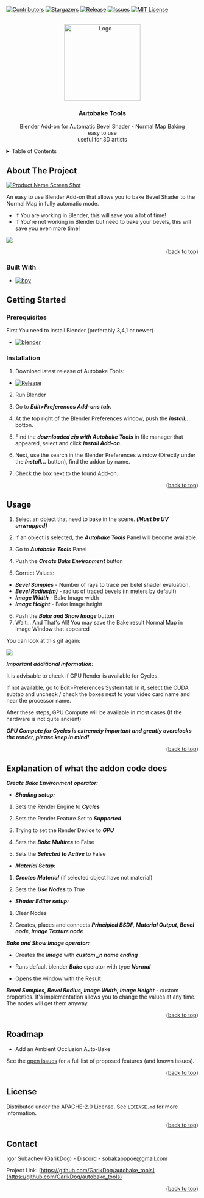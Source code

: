 <a name="readme-top"></a>
<!-- PROJECT SHIELDS -->
[![Contributors][contributors-shield]][contributors-url]
[![Stargazers][stars-shield]][stars-url]
[![Release][release-shield]][release-url]
[![Issues][issues-shield]][issues-url]
[![MIT License][license-shield]][license-url]

<!-- PROJECT LOGO -->
<br />
<div align="center">
  <a href="[https://github.com/othneildrew/Best-README-Template](https://github.com/GarikDog/autobake_tools/)">
    <img src="images/logo_f.png" alt="Logo" width="200" height="200">
  </a>

  <h3 align="center">Autobake Tools</h3>

  <p align="center">
    Blender Add-on for Automatic Bevel Shader - Normal Map Baking
    <br />
      easy to use
    <br />
      useful for 3D artists
    <br />
  </p>
</div>



<!-- TABLE OF CONTENTS -->
<details>
  <summary>Table of Contents</summary>
  <ol>
    <li>
      <a href="#about-the-project">About The Project</a>
      <ul>
        <li><a href="#built-with">Built With</a></li>
      </ul>
    </li>
    <li>
      <a href="#getting-started">Getting Started</a>
      <ul>
        <li><a href="#prerequisites">Prerequisites</a></li>
        <li><a href="#installation">Installation</a></li>
      </ul>
    </li>
    <li><a href="#usage">Usage</a></li>
    <li><a href="#explanation-of-what-addon-code-does">Explanation of what the addon code does</a></li>
    <li><a href="#roadmap">Roadmap</a></li>
    <li><a href="#license">License</a></li>
    <li><a href="#contact">Contact</a></li>
  </ol>
</details>


<!-- ABOUT THE PROJECT -->
## About The Project

[![Product Name Screen Shot][product-screenshot]](https://github.com/GarikDog/autobake_tools/blob/main/images/screenshot.png)

An easy to use Blender Add-on that allows you to bake Bevel Shader to the Normal Map in fully automatic mode.




* If You are working in Blender, this will save you a lot of time!
* If You're not working in Blender but need to bake your bevels, this will save you even more time!

![](https://github.com/GarikDog/autobake_tools/blob/main/images/baking_bevel.gif)


<p align="right">(<a href="#readme-top">back to top</a>)</p>

### Built With

* [![bpy][project/bpy]][bpy-url]


<!-- GETTING STARTED -->
## Getting Started



### Prerequisites


First You need to install Blender (preferably 3,4,1 or newer)

* [![blender][blender.org]][blender-url]

### Installation

1. Download latest release of Autobake Tools:

* [![Release][release-shield]][release-url]
2. Run Blender

3. Go to ***Edit>Preferences Add-ons tab.***

4. At the top right of the Blender Preferences window, push the ***install...*** botton.

5. Find the ***downloaded zip with Autobake Tools*** in file manager that appeared, select and click ***Install Add-on***.

6. Next, use the search in the Blender Preferences window (Directly under the ***Install...*** button), find the addon by name.

7. Check the box next to the found Add-on.

<p align="right">(<a href="#readme-top">back to top</a>)</p>

<!-- USAGE EXAMPLES -->
## Usage
1. Select an object that need to bake in the scene. ***(Must be UV unwrapped)***

2. If an object is selected, the ***Autobake Tools*** Panel will become available.

3. Go to ***Autobake Tools*** Panel

4. Push the ***Create Bake Environment*** button

5. Correct Values:
* ***Bevel Samples*** - Number of rays to trace per belel shader evaluation.
* ***Bevel Radius(m)*** - radius of traced bevels (in meters by default)
* ***Image Width*** - Bake Image width
* ***Image Height*** - Bake Image height
6. Push the ***Bake and Show Image*** button
7. Wait... And That's All! You may save the Bake result Normal Map in Image Window that appeared

You can look at this gif again:

![](https://github.com/GarikDog/autobake_tools/blob/main/images/baking_bevel.gif)


***Important additional information:***

It is advisable to check if GPU Render is available for Cycles.

If not available, go to Edit>Preferences System tab
In it, select the CUDA subtab and uncheck / check the boxes next to your video card name and near the processor name.

After these steps, GPU Compute will be available in most cases (If the hardware is not quite ancient)

***GPU Compute for Cycles is extremely important and greatly overclocks the render, please keep in mind!***


<p align="right">(<a href="#readme-top">back to top</a>)</p>


<!-- EXPLORATION -->
## Explanation of what the addon code does

***Create Bake Environment operator:***

* ***Shading setup:***
1. Sets the Render Engine to ***Cycles***

2. Sets the Render Feature Set to ***Supported***

3. Trying to set the Render Device to ***GPU***

4. Sets the ***Bake Multires*** to False

5. Sets the ***Selected to Active*** to False

* ***Material Setup:***
1. ***Creates Material*** (if selected object have not material)

2. Sets the ***Use Nodes*** to True

* ***Shader Editor setup:***

1. Clear Nodes

2. Creates, places and conneсts ***Principled BSDF, Material Output, Bevel node, Image Texture node***

***Bake and Show Image operator:***

* Creates the ***Image*** with ***custom _n name ending***

* Runs default  blender ***Bake*** operator with type ***Normal***

* Opens the window with the Result

***Bevel Samples,
Bevel Radius,
Image Width,
Image Height*** - custom properties. It's implementation allows you to change the values ​​at any time. The nodes will get them anyway.




<p align="right">(<a href="#readme-top">back to top</a>)</p>


<!-- ROADMAP -->
## Roadmap

-  Add an Ambient Occlusion Auto-Bake



See the [open issues](https://github.com/GarikDog/autobake_tools/issues) for a full list of proposed features (and known issues).

<p align="right">(<a href="#readme-top">back to top</a>)</p>

<!-- LICENSE -->
## License

Distributed under the APACHE-2.0 License. See `LICENSE.md` for more information.

<p align="right">(<a href="#readme-top">back to top</a>)</p>

## Contact

Igor Subachev (GarikDog) - [Discord](https://discordapp.com/users/GarikDog#7847) - sobakapppoe@gmail.com

Project Link: [https://github.com/GarikDog/autobake_tools](https://github.com/GarikDog/autobake_tools)

<p align="right">(<a href="#readme-top">back to top</a>)</p>



<!-- MARKDOWN LINKS & IMAGES -->
<!-- https://www.markdownguide.org/basic-syntax/#reference-style-links -->
[contributors-shield]: https://img.shields.io/github/contributors/GarikDog/autobake_tools.svg?style=for-the-badge
[contributors-url]: https://github.com/GarikDog/autobake_tools/graphs/contributors
[release-url]: https://github.com/GarikDog/autobake_tools/releases
[release-shield]: https://img.shields.io/github/release/GarikDog/autobake_tools.svg?style=for-the-badge
[stars-shield]: https://img.shields.io/github/stars/GarikDog/autobake_tools.svg?style=for-the-badge
[stars-url]: https://github.com/GarikDog/autobake_tools/stargazers
[issues-shield]: https://img.shields.io/github/issues/GarikDog/autobake_tools.svg?style=for-the-badge
[issues-url]: https://github.com/GarikDog/autobake_tools/issues
[license-shield]: https://img.shields.io/github/license/GarikDog/autobake_tools.svg?style=for-the-badge
[license-url]: https://github.com/GarikDog/autobake_tools//blob/main/LICENSE.md
[product-screenshot]: images/screenshot.png
[product-gif-demo]: images/baking_bevel.gif

[blender-url]: https://www.blender.org/
[blender.org]: https://img.shields.io/badge/blender-0769AD?style=for-the-badge&logo=blender&logoColor=orange
[bpy-url]: https://pypi.org/project/bpy/
[project/bpy]: https://img.shields.io/badge/bpy-0769AD?style=for-the-badge&logo=pypi&logoColor=white

